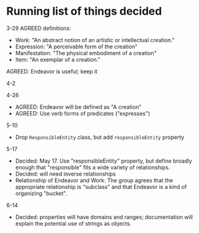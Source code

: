 # Running list of things decided
3-29
AGREED definitions:
* Work: "An abstract notion of an artistic or intellectual creation."
* Expression: "A perceivable form of the creation"
* Manifestation: "The physical embodiment of a creation"
* Item: "An exemplar of a creation."

AGREED: Endeavor is useful; keep it

4-2

4-26
* AGREED: Endeavor will be defined as "A creation"
* AGREED: Use verb forms of predicates ("expresses")

5-10
* Drop `ResponsibleEntity` class, but add `responsibleEntity` property

5-17
* Decided: May 17. Use "responsibleEntity" property, but define broadly enough that "responsible" fits a wide variety of relationships.
* Decided: will need inverse relationships
* Relationship of Endeavor and Work: The group agrees that the appropriate relationship is "subclass" and that Endeavor is a kind of organizing "bucket".

6-14
* Decided: properties will have domains and ranges; documentation will explain the potential use of strings as objects.
